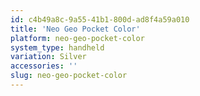 ```yaml
---
id: c4b49a8c-9a55-41b1-800d-ad8f4a59a010
title: 'Neo Geo Pocket Color'
platform: neo-geo-pocket-color
system_type: handheld
variation: Silver
accessories: ''
slug: neo-geo-pocket-color
---
```

